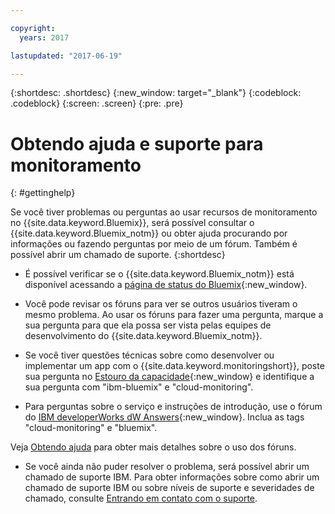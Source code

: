 ```yaml
---

copyright:
  years: 2017

lastupdated: "2017-06-19"

---
```



{:shortdesc: .shortdesc}
{:new_window: target="_blank"}
{:codeblock: .codeblock}
{:screen: .screen}
{:pre: .pre}


# Obtendo ajuda e suporte para monitoramento
{: #gettinghelp}

Se você tiver problemas ou perguntas ao usar recursos de monitoramento no
{{site.data.keyword.Bluemix}}, será possível consultar o {{site.data.keyword.Bluemix_notm}}
ou obter ajuda procurando por informações ou fazendo perguntas por meio de um fórum. Também é possível abrir um chamado de
suporte.
{:shortdesc}

* É possível verificar se o {{site.data.keyword.Bluemix_notm}} está disponível acessando a
[página de status do
Bluemix](https://developer.ibm.com/bluemix/support/#status){:new_window}.

* Você pode revisar os fóruns para ver se outros usuários tiveram o mesmo problema. Ao usar os fóruns para fazer uma pergunta, marque a sua pergunta para que ela possa ser vista pelas equipes de desenvolvimento do {{site.data.keyword.Bluemix_notm}}.
<!--Insert the appropriate Stack Overflow tag for your service for <service_keyword> in URL and text below:  -->
  * Se você tiver questões técnicas sobre como desenvolver ou implementar um app com o {{site.data.keyword.monitoringshort}}, poste sua pergunta no [Estouro
da capacidade](http://stackoverflow.com/search?q=cloud-monitoring+ibm-bluemix){:new_window} e identifique a sua pergunta com "ibm-bluemix" e "cloud-monitoring".
<!--Insert the appropriate dW Answers tag for your service for <service_keyword> in URL below:  -->
  * Para perguntas sobre o serviço e instruções de introdução, use o fórum do [IBM developerWorks dW Answers](https://developer.ibm.com/answers/topics/cloud-monitoring/?smartspace=bluemix){:new_window}. Inclua as tags "cloud-monitoring" e "bluemix".

Veja [Obtendo
ajuda](https://www.{DomainName}/docs/support/index.html#getting-help) para obter mais detalhes sobre o uso dos fóruns.

* Se você ainda não puder resolver o problema, será possível abrir um chamado de suporte IBM. Para obter informações sobre como abrir um chamado de suporte IBM ou sobre níveis de suporte e severidades de chamado, consulte [Entrando em contato com o suporte](https://www.{DomainName}/docs/support/index.html#contacting-support).


